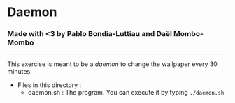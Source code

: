 # Daemon
### Made with <3 by Pablo Bondia-Luttiau and Daël Mombo-Mombo
--------
This exercise is meant to be a _daemon_ to change the wallpaper every 30 minutes.

- Files in this directory : 
	- daemon.sh  : The program. You can execute it by typing ``./daemon.sh``
